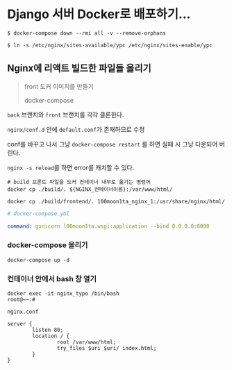 # Django 서버 Docker로 배포하기...

```shell
$ docker-compose down --rmi all -v --remove-orphans

$ ln -s /etc/nginx/sites-available/ypc /etc/nginx/sites-enable/ypc

```

## Nginx에 리액트 빌드한 파일들 올리기

> front 도커 이미지를 만들기
>
> docker-compose

`back` 브랜치와 `front` 브랜치를 각각 클론한다.

`nginx/conf.d` 안에 `default.conf`가 존재하므로 수정

conf를 바꾸고 나서 그냥 `docker-compose restart` 를 하면 실패 시 그냥 다운되어 버린다.

`nginx -s reload`를 하면 error를 캐치할 수 있다.

```shell
# build 프론트 파일을 도커 컨테이너 내부로 옮기는 명령어
docker cp ./build/. ${NGINX_컨테이너이름}:/var/www/html/

docker cp ./build/frontend/. 100moon1ta_nginx_1:/usr/share/nginx/html/
```

```yaml
# docker-compose.yml

command: gunicorn l00moon1ta.wsgi:application --bind 0.0.0.0:8000
```

### docker-compose 올리기

```shell
docker-compose up -d
```

### 컨테이너 안에서 bash 창 열기

```shell
docker exec -it nginx_typo /bin/bash
root@~~:#
```

`nginx.conf`

```shell
server {
        listen 80;
        location / {
                root /var/www/html;
                try_files $uri $uri/ index.html;
        }
}
```
